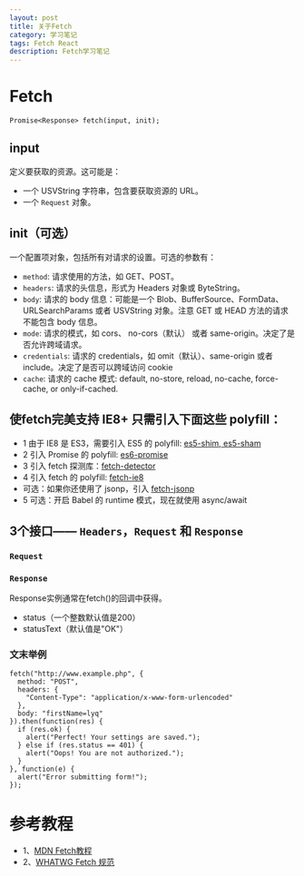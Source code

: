 ```yaml
---
layout: post
title: 关于Fetch
category: 学习笔记
tags: Fetch React
description: Fetch学习笔记
---
```


# Fetch
    Promise<Response> fetch(input, init);

## input
定义要获取的资源。这可能是：
* 一个 USVString 字符串，包含要获取资源的 URL。
* 一个 `Request` 对象。

## init（可选）
一个配置项对象，包括所有对请求的设置。可选的参数有：
* `method`: 请求使用的方法，如 GET、POST。
* `headers`: 请求的头信息，形式为 Headers 对象或 ByteString。
* `body`: 请求的 body 信息：可能是一个 Blob、BufferSource、FormData、URLSearchParams 或者 USVString 对象。注意 GET 或 HEAD 方法的请求不能包含 body 信息。
* `mode`: 请求的模式，如 cors、 no-cors（默认） 或者 same-origin。决定了是否允许跨域请求。
* `credentials`: 请求的 credentials，如 omit（默认）、same-origin 或者 include。决定了是否可以跨域访问 cookie 
* `cache`:  请求的 cache 模式: default, no-store, reload, no-cache, force-cache, or only-if-cached.

## 使fetch完美支持 IE8+ 只需引入下面这些 polyfill：
* 1 由于 IE8 是 ES3，需要引入 ES5 的 polyfill: [es5-shim, es5-sham](https://github.com/es-shims/es5-shim)
* 2 引入 Promise 的 polyfill: [es6-promise](https://github.com/stefanpenner/es6-promise)
* 3 引入 fetch 探测库：[fetch-detector](https://github.com/camsong/fetch-detector)
* 4 引入 fetch 的 polyfill: [fetch-ie8](https://github.com/camsong/fetch-ie8)
* 可选：如果你还使用了 jsonp，引入 [fetch-jsonp](https://github.com/camsong/fetch-jsonp)
* 5 可选：开启 Babel 的 runtime 模式，现在就使用 async/await

## 3个接口—— `Headers`，`Request` 和 `Response`
### `Request`
### `Response`
Response实例通常在fetch()的回调中获得。

* status（一个整数默认值是200）
* statusText（默认值是"OK"）

### 文末举例
    fetch("http://www.example.php", {
      method: "POST",
      headers: {
        "Content-Type": "application/x-www-form-urlencoded"
      },
      body: "firstName=lyq"
    }).then(function(res) {
      if (res.ok) {
        alert("Perfect! Your settings are saved.");
      } else if (res.status == 401) {
        alert("Oops! You are not authorized.");
      }
    }, function(e) {
      alert("Error submitting form!");
    });

# 参考教程
* 1、[MDN Fetch教程](https://developer.mozilla.org/zh-CN/docs/Web/API/GlobalFetch/fetch)
* 2、[WHATWG Fetch 规范](https://fetch.spec.whatwg.org/)
